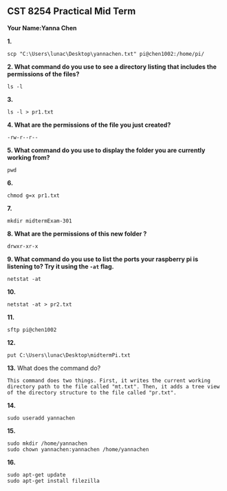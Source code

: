 ## CST 8254 Practical Mid Term

**Your Name:Yanna Chen**


**1.**
```
scp "C:\Users\lunac\Desktop\yannachen.txt" pi@chen1002:/home/pi/
```

**2. What command do you use to see a directory listing that includes the permissions of the files?**
```
ls -l
```

**3.**
```
ls -l > pr1.txt
```

**4. What are the permissions of the file you just created?**
```
-rw-r--r--
```

**5. What command do you use to display the folder you are currently working from?**
```
pwd
```

**6.**
```
chmod g=x pr1.txt
```

**7.**
```
mkdir midtermExam-301
```

**8. What are the permissions of this new folder  ?**
```
drwxr-xr-x
```

**9. What command do you use to list the ports your raspberry pi is listening to? Try it using the `-at` flag.**
```
netstat -at
```

**10.**
```
netstat -at > pr2.txt
```

**11.**
```
sftp pi@chen1002
```

**12.**
```
put C:\Users\lunac\Desktop\midtermPi.txt
```

**13.** What does the command do?
```
This command does two things. First, it writes the current working directory path to the file called "mt.txt". Then, it adds a tree view of the directory structure to the file called "pr.txt".
```

**14.**
```
sudo useradd yannachen
```

**15.**
```
sudo mkdir /home/yannachen
sudo chown yannachen:yannachen /home/yannachen
```

**16.**
```
sudo apt-get update
sudo apt-get install filezilla
```
